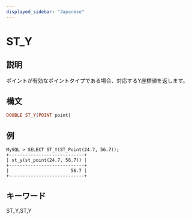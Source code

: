 ```yaml
---
displayed_sidebar: "Japanese"
---
```


# ST_Y

## 説明

ポイントが有効なポイントタイプである場合、対応するY座標値を返します。

## 構文

```Haskell
DOUBLE ST_Y(POINT point)
```

## 例

```Plain Text
MySQL > SELECT ST_Y(ST_Point(24.7, 56.7));
+----------------------------+
| st_y(st_point(24.7, 56.7)) |
+----------------------------+
|                       56.7 |
+----------------------------+
```

## キーワード

ST_Y,ST,Y
